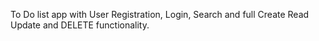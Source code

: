 To Do list app with User Registration, Login, Search and full Create Read Update and DELETE functionality.

